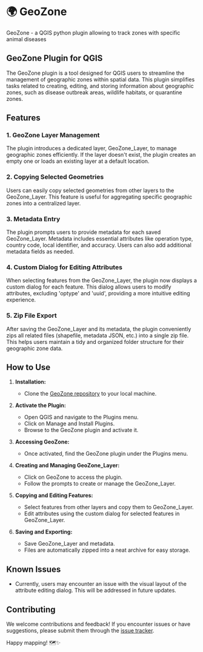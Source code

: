 # 🌍 GeoZone
GeoZone - a QGIS python plugin allowing to track zones with specific animal diseases


## GeoZone Plugin for QGIS

The GeoZone plugin is a tool designed for QGIS users to streamline the management of geographic zones within spatial data. This plugin simplifies tasks related to creating, editing, and storing information about geographic zones, such as disease outbreak areas, wildlife habitats, or quarantine zones.

## Features

### 1. GeoZone Layer Management

The plugin introduces a dedicated layer, GeoZone_Layer, to manage geographic zones efficiently. If the layer doesn't exist, the plugin creates an empty one or loads an existing layer at a default location.

### 2. Copying Selected Geometries

Users can easily copy selected geometries from other layers to the GeoZone_Layer. This feature is useful for aggregating specific geographic zones into a centralized layer.

### 3. Metadata Entry

The plugin prompts users to provide metadata for each saved GeoZone_Layer. Metadata includes essential attributes like operation type, country code, local identifier, and accuracy. Users can also add additional metadata fields as needed.

### 4. Custom Dialog for Editing Attributes

When selecting features from the GeoZone_Layer, the plugin now displays a custom dialog for each feature. This dialog allows users to modify attributes, excluding 'optype' and 'uuid', providing a more intuitive editing experience.

### 5. Zip File Export

After saving the GeoZone_Layer and its metadata, the plugin conveniently zips all related files (shapefile, metadata JSON, etc.) into a single zip file. This helps users maintain a tidy and organized folder structure for their geographic zone data.

## How to Use

1. **Installation:**
   - Clone the [GeoZone repository](https://github.com/yourusername/GeoZone) to your local machine.

2. **Activate the Plugin:**
   - Open QGIS and navigate to the Plugins menu.
   - Click on Manage and Install Plugins.
   - Browse to the GeoZone plugin and activate it.

3. **Accessing GeoZone:**
   - Once activated, find the GeoZone plugin under the Plugins menu.

4. **Creating and Managing GeoZone_Layer:**
   - Click on GeoZone to access the plugin.
   - Follow the prompts to create or manage the GeoZone_Layer.

5. **Copying and Editing Features:**
   - Select features from other layers and copy them to GeoZone_Layer.
   - Edit attributes using the custom dialog for selected features in GeoZone_Layer.

6. **Saving and Exporting:**
   - Save GeoZone_Layer and metadata.
   - Files are automatically zipped into a neat archive for easy storage.

## Known Issues

- Currently, users may encounter an issue with the visual layout of the attribute editing dialog. This will be addressed in future updates.

## Contributing

We welcome contributions and feedback! If you encounter issues or have suggestions, please submit them through the [issue tracker](https://github.com/yourusername/GeoZone/issues).

Happy mapping! 🗺️✨
